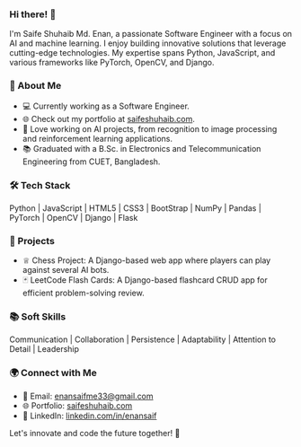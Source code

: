 ### Hi there! 👋

I'm Saife Shuhaib Md. Enan, a passionate Software Engineer with a focus on AI and machine learning. I enjoy building innovative solutions that leverage cutting-edge technologies. My expertise spans Python, JavaScript, and various frameworks like PyTorch, OpenCV, and Django.

### 🚀 About Me

- 💻 Currently working as a Software Engineer.
- 🌐 Check out my portfolio at [saifeshuhaib.com](https://www.saifeshuhaib.com/).
- 🤖 Love working on AI projects, from recognition to image processing and reinforcement learning applications.
- 📚 Graduated with a B.Sc. in Electronics and Telecommunication Engineering from CUET, Bangladesh.

### 🛠️ Tech Stack

Python | JavaScript | HTML5 | CSS3 | BootStrap | NumPy | Pandas | PyTorch | OpenCV | Django | Flask

### 🔧 Projects

- ♕ Chess Project: A Django-based web app where players can play against several AI bots.
- 🃏 LeetCode Flash Cards: A Django-based flashcard CRUD app for efficient problem-solving review.

### 📚 Soft Skills

Communication | Collaboration | Persistence | Adaptability | Attention to Detail | Leadership

### 🌍 Connect with Me

- 📧 Email: enansaifme33@gmail.com
- 🌐 Portfolio: [saifeshuhaib.com](https://www.saifeshuhaib.com/)
- 💼 LinkedIn: [linkedin.com/in/enansaif](https://linkedin.com/in/enansaif)

Let's innovate and code the future together! 🚀

